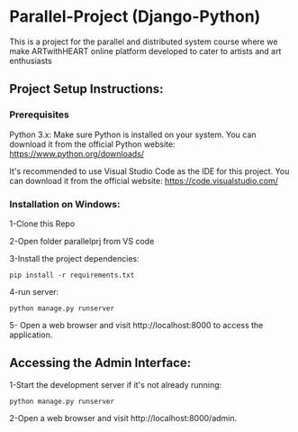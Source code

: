 # Parallel-Project (Django-Python)
This is a project for the parallel and distributed system course where we make ARTwithHEART online platform developed to cater to artists and art enthusiasts
## Project Setup Instructions:
 ### Prerequisites
Python 3.x: Make sure Python is installed on your system. You can download it from the official Python website: https://www.python.org/downloads/

 It's recommended to use Visual Studio Code as the IDE for this project. You can download it from the official website: https://code.visualstudio.com/

### Installation on Windows:
1-Clone this Repo




2-Open folder parallelprj from VS code




3-Install the project dependencies:

```
pip install -r requirements.txt

```
4-run server:

```
python manage.py runserver

```
5- Open a web browser and visit http://localhost:8000 to access the application.

## Accessing the Admin Interface:
1-Start the development server if it's not already running:
```
python manage.py runserver
```
2-Open a web browser and visit http://localhost:8000/admin.
